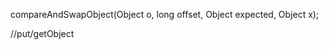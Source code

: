 compareAndSwapObject(Object o, long offset,
                                                     Object expected,
                                                     Object x);

//put/getObject
